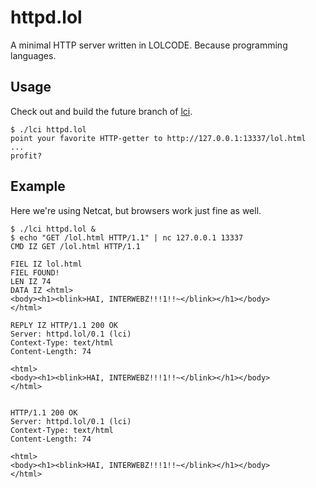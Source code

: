 httpd.lol
=========

A minimal HTTP server written in LOLCODE.  Because programming languages.

Usage
-----

Check out and build the future branch of [lci](https://github.com/justinmeza/lci/tree/future).

    $ ./lci httpd.lol
    point your favorite HTTP-getter to http://127.0.0.1:13337/lol.html
    ...
    profit?


Example
-------

Here we're using Netcat, but browsers work just fine as well.

    $ ./lci httpd.lol &
    $ echo "GET /lol.html HTTP/1.1" | nc 127.0.0.1 13337
    CMD IZ GET /lol.html HTTP/1.1
    
    FIEL IZ lol.html
    FIEL FOUND!
    LEN IZ 74
    DATA IZ <html>
    <body><h1><blink>HAI, INTERWEBZ!!!1!!~</blink></h1></body>
    </html>
    
    REPLY IZ HTTP/1.1 200 OK
    Server: httpd.lol/0.1 (lci)
    Context-Type: text/html
    Content-Length: 74
    
    <html>
    <body><h1><blink>HAI, INTERWEBZ!!!1!!~</blink></h1></body>
    </html>
    
    
    HTTP/1.1 200 OK
    Server: httpd.lol/0.1 (lci)
    Context-Type: text/html
    Content-Length: 74
    
    <html>
    <body><h1><blink>HAI, INTERWEBZ!!!1!!~</blink></h1></body>
    </html>
